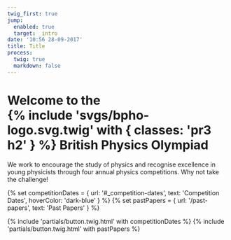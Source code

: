 ```yaml
---
twig_first: true
jump:
  enabled: true
  target: _intro
date: '10:56 28-09-2017'
title: Title
process:
  twig: true
  markdown: false
---
```


<h1 class="fw1 mb4">
  <div class="f5 mb2">Welcome to the</div>
  {% include 'svgs/bpho-logo.svg.twig' with { classes: 'pr3 h2' } %}
  <span class="fw4 f4 f3-ns">British Physics Olympiad</span>
</h1>

<p class="f5 mb4 measure center">
  We work to encourage the study of physics and recognise excellence in young physicists through four annual physics competitions. Why not take the challenge!
</p>

<div class="pt2 mb3">
  {% set competitionDates = {
    url: '#_competition-dates',
    text: 'Competition Dates',
    hoverColor: 'dark-blue'
  } %}
  {% set pastPapers = {
    url: '/past-papers',
    text: 'Past Papers'
  } %}

  {% include 'partials/button.twig.html' with competitionDates %}
  {% include 'partials/button.twig.html' with pastPapers %}
</div>
